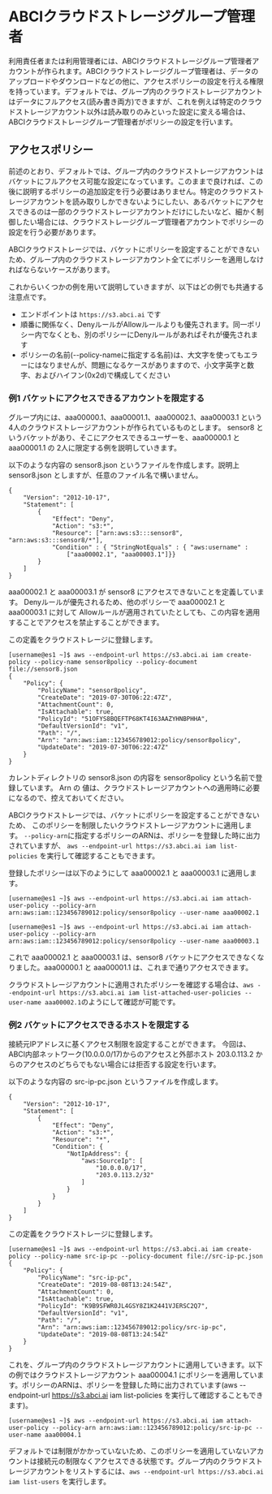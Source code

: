 # ABCIクラウドストレージグループ管理者

利用責任者または利用管理者には、ABCIクラウドストレージグループ管理者アカウントが作られます。ABCIクラウドストレージグループ管理者は、データのアップロードやダウンロードなどの他に、アクセスポリシーの設定を行える権限を持っています。デフォルトでは、グループ内のクラウドストレージアカウントはデータにフルアクセス(読み書き両方)できますが、これを例えば特定のクラウドストレージアカウント以外は読み取りのみといった設定に変える場合は、ABCIクラウドストレージグループ管理者がポリシーの設定を行います。


<!--  TODO: グループとポリシーのサンプル  -->

<!--  TODO: 図を作成  -->


<!--  現時点では default-sub-group は導入されていないので、グループを使わず全員にポリシーを適用してメンバーを限定したバケットを実現するサンプル  -->


## アクセスポリシー

前述のとおり、デフォルトでは、グループ内のクラウドストレージアカウントはバケットにフルアクセス可能な設定になっています。このままで良ければ、この後に説明するポリシーの追加設定を行う必要はありません。特定のクラウドストレージアカウントを読み取りしかできないようにしたい、あるバケットにアクセスできるのは一部のクラウドストレージアカウントだけにしたいなど、細かく制御したい場合には、クラウドストレージグループ管理者アカウントでポリシーの設定を行う必要があります。

ABCIクラウドストレージでは、バケットにポリシーを設定することができないため、グループ内のクラウドストレージアカウント全てにポリシーを適用しなければならないケースがあります。

これからいくつかの例を用いて説明していきますが、以下はどの例でも共通する注意点です。

- エンドポイントは `https://s3.abci.ai` です
- 順番に関係なく、DenyルールがAllowルールよりも優先されます。同一ポリシー内でなくとも、別のポリシーにDenyルールがあればそれが優先されます
- ポリシーの名前(--policy-nameに指定する名前)は、大文字を使ってもエラーにはなりませんが、問題になるケースがありますので、小文字英字と数字、およびハイフン(0x2d)で構成してください

<!--  デフォルトサブグループが導入されたら、デフォルトのアクセス権限を変更できる  -->


### 例1 バケットにアクセスできるアカウントを限定する

グループ内には、aaa00000.1、aaa00001.1、aaa00002.1、aaa00003.1 という4人のクラウドストレージアカウントが作られているものとします。
sensor8 というバケットがあり、そこにアクセスできるユーザーを、aaa00000.1 と aaa00001.1 の 2人に限定する例を説明していきます。

以下のような内容の sensor8.json というファイルを作成します。説明上 sensor8.json としますが、任意のファイル名で構いません。

```
{
    "Version": "2012-10-17",
    "Statement": [
        {
            "Effect": "Deny",
            "Action": "s3:*",
            "Resource": ["arn:aws:s3:::sensor8", "arn:aws:s3:::sensor8/*"],
            "Condition" : { "StringNotEquals" : { "aws:username" :
                ["aaa00002.1", "aaa00003.1"]}}
        }
    ]
}
```

aaa00002.1 と aaa00003.1 が sensor8 にアクセスできないことを定義しています。
Denyルールが優先されるため、他のポリシーで aaa00002.1 と aaa00003.1 に対して Allowルールが適用されていたとしても、この内容を適用することでアクセスを禁止することができます。

この定義をクラウドストレージに登録します。

```
[username@es1 ~]$ aws --endpoint-url https://s3.abci.ai iam create-policy --policy-name sensor8policy --policy-document file://sensor8.json
{
    "Policy": {
        "PolicyName": "sensor8policy",
        "CreateDate": "2019-07-30T06:22:47Z",
        "AttachmentCount": 0,
        "IsAttachable": true,
        "PolicyId": "51OFYS8BQEFTP68KT4I63AAZYHNBPHHA",
        "DefaultVersionId": "v1",
        "Path": "/",
        "Arn": "arn:aws:iam::123456789012:policy/sensor8policy",
        "UpdateDate": "2019-07-30T06:22:47Z"
    }
}
```

カレントディレクトリの sensor8.json の内容を sensor8policy という名前で登録しています。
Arn の 値は、クラウドストレージアカウントへの適用時に必要になるので、控えておいてください。

ABCIクラウドストレージでは、バケットにポリシーを設定することができないため、
このポリシーを制限したいクラウドストレージアカウントに適用します。
`--policy-arn`に指定するポリシーのARNは、ポリシーを登録した時に出力されていますが、 `aws --endpoint-url https://s3.abci.ai iam list-policies` を実行して確認することもできます。

登録したポリシーは以下のようにして aaa00002.1 と aaa00003.1 に適用します。

```
[username@es1 ~]$ aws --endpoint-url https://s3.abci.ai iam attach-user-policy --policy-arn arn:aws:iam::123456789012:policy/sensor8policy --user-name aaa00002.1
```

```
[username@es1 ~]$ aws --endpoint-url https://s3.abci.ai iam attach-user-policy --policy-arn arn:aws:iam::123456789012:policy/sensor8policy --user-name aaa00003.1
```

これで aaa00002.1 と aaa00003.1 は、sensor8 バケットにアクセスできなくなりました。aaa00000.1 と aaa00001.1 は、これまで通りアクセスできます。

クラウドストレージアカウントに適用されたポリシーを確認する場合は、`aws --endpoint-url https://s3.abci.ai iam list-attached-user-policies --user-name aaa00002.1`のようにして確認が可能です。


### 例2 バケットにアクセスできるホストを限定する

接続元IPアドレスに基くアクセス制限を設定することができます。
今回は、ABCI内部ネットワーク(10.0.0.0/17)からのアクセスと外部ホスト 203.0.113.2 からのアクセスのどちらでもない場合には拒否する設定を行います。

以下のような内容の src-ip-pc.json というファイルを作成します。

```
{
    "Version": "2012-10-17",
    "Statement": [
        {
            "Effect": "Deny",
            "Action": "s3:*",
            "Resource": "*",
            "Condition": {
                "NotIpAddress": {
                    "aws:SourceIp": [
                        "10.0.0.0/17",
                        "203.0.113.2/32"
                    ]
                }
            }
        }
    ]
}
```

この定義をクラウドストレージに登録します。


```
[username@es1 ~]$ aws --endpoint-url https://s3.abci.ai iam create-policy --policy-name src-ip-pc --policy-document file://src-ip-pc.json
{
    "Policy": {
        "PolicyName": "src-ip-pc",
        "CreateDate": "2019-08-08T13:24:54Z",
        "AttachmentCount": 0,
        "IsAttachable": true,
        "PolicyId": "K9B9SFWR0JL4GSY8Z1K2441VJERSC2Q7",
        "DefaultVersionId": "v1",
        "Path": "/",
        "Arn": "arn:aws:iam::123456789012:policy/src-ip-pc",
        "UpdateDate": "2019-08-08T13:24:54Z"
    }
}
```

これを、グループ内のクラウドストレージアカウントに適用していきます。以下の例ではクラウドストレージアカウント aaa00004.1 にポリシーを適用しています。ポリシーのARNは、ポリシーを登録した時に出力されています(aws --endpoint-url https://s3.abci.ai iam list-policies を実行して確認することもできます)。

```
[username@es1 ~]$ aws --endpoint-url https://s3.abci.ai iam attach-user-policy --policy-arn arn:aws:iam::123456789012:policy/src-ip-pc --user-name aaa00004.1
```

デフォルトでは制限がかかっていないため、このポリシーを適用していないアカウントは接続元の制限なくアクセスできる状態です。グループ内のクラウドストレージアカウントをリストするには、`aws --endpoint-url https://s3.abci.ai iam list-users` を実行します。


<!--  例X サブグループ + 特定のプレフィックス配下のみ  -->

<!--  例X 特定の人を外部からアクセスさせない(接続元IPアドレス制限)  -->

<!--  例X デフォルトサブグループの権限を read only  -->


<!--  ポリシーの更新  特に例1のケース  -->

